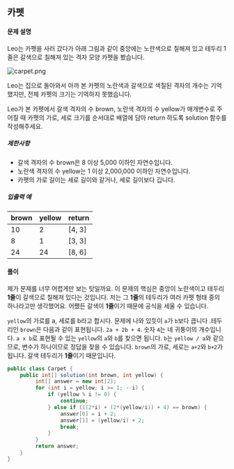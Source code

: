 ## 카펫

#### 문제 설명

Leo는 카펫을 사러 갔다가 아래 그림과 같이 중앙에는 노란색으로 칠해져 있고 테두리 1줄은 갈색으로 칠해져 있는 격자 모양 카펫을 봤습니다.

![carpet.png](https://grepp-programmers.s3.ap-northeast-2.amazonaws.com/files/production/b1ebb809-f333-4df2-bc81-02682900dc2d/carpet.png)

Leo는 집으로 돌아와서 아까 본 카펫의 노란색과 갈색으로 색칠된 격자의 개수는 기억했지만, 전체 카펫의 크기는 기억하지 못했습니다.

Leo가 본 카펫에서 갈색 격자의 수 brown, 노란색 격자의 수 yellow가 매개변수로 주어질 때 카펫의 가로, 세로 크기를 순서대로 배열에 담아 return 하도록 solution 함수를 작성해주세요.

##### 제한사항

- 갈색 격자의 수 brown은 8 이상 5,000 이하인 자연수입니다.
- 노란색 격자의 수 yellow는 1 이상 2,000,000 이하인 자연수입니다.
- 카펫의 가로 길이는 세로 길이와 같거나, 세로 길이보다 깁니다.

##### 입출력 예

| brown | yellow | return |
| ----- | ------ | ------ |
| 10    | 2      | [4, 3] |
| 8     | 1      | [3, 3] |
| 24    | 24     | [8, 6] |



#### 풀이

제가 문제를 너무 어렵게만 보는 탓일까요. 이 문제의 핵심은 중앙이 노란색이고 테두리 **1줄**이 갈색으로 칠해져 있다는 것입니다. 저는 그 **1줄**의 테두리가 여러 카펫 형태 중의 하나라고만 생각했어요. 어쨌든 갈색이 **1줄**이기 때문에 공식을 세울 수 있습니다.

`yellow`의 가로를 a, 세로를 b라고 합시다. 문제에 나와 있듯이 `a`가 `b`보다 큽니다 .테두리인 `brown`은 다음과 같이 표현됩니다. `2a + 2b + 4`. 숫자 `4`는 네 귀퉁이의 개수입니다. `a x b`로 표현될 수 있는 `yellow`의 `a`와 `b`를 찾으면 됩니다. `b`는 `yellow / a`와 같으므로, 변수가 하나이므로 정답을 찾을 수 있습니다. `brown`의 가로, 세로는 `a+2`와 `b+2`가 됩니다. 갈색 테두리가 **1줄**이기 때문입니다.

```java
public class Carpet {
    public int[] solution(int brown, int yellow) {
    	 int[] answer = new int[2];
         for (int i = yellow; i >= 1; --i) {
             if (yellow % i != 0) {
                 continue;
             } else if (((2*i) + (2*(yellow/i)) + 4) == brown) {
                 answer[0] = i + 2;
                 answer[1] = (yellow/i) + 2;
                 break;
             }
         }
         return answer;
    }
}
```

